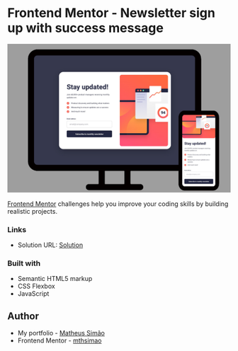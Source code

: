 # Frontend Mentor - Newsletter sign up with success message

![Design preview for the Fylo landing page with two column layout challenge](images/newsletter-image.png)


[Frontend Mentor](https://www.frontendmentor.io) challenges help you improve your coding skills by building realistic projects.

### Links

- Solution URL: [Solution](https://mthsimao.github.io/newsletter-project)

### Built with

- Semantic HTML5 markup
- CSS Flexbox
- JavaScript

## Author

- My portfolio - <a href="https://mthsimao.github.io/portfolio" target="_blank">Matheus Simão</a>
- Frontend Mentor - <a href="https://www.frontendmentor.io/profile/mthsimao" target="_blank"> mthsimao</a>